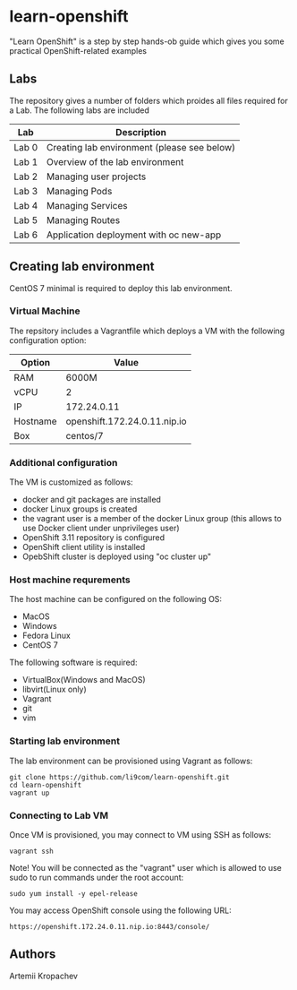 # learn-openshift
"Learn OpenShift" is a step by step hands-ob guide which gives you some practical OpenShift-related examples

## Labs
The repository gives a number of folders which proides all files required for a Lab.
The following labs are included

Lab    | Description
------ | -----------
Lab 0  | Creating lab environment (please see below)
Lab 1  | Overview of the lab environment
Lab 2  | Managing user projects
Lab 3  | Managing Pods
Lab 4  | Managing Services
Lab 5  | Managing Routes 
Lab 6  | Application deployment with oc new-app


## Creating lab environment
CentOS 7 minimal is required to deploy this lab environment.

### Virtual Machine
The repsitory includes a Vagrantfile which deploys a VM with the following configuration option:

Option   | Value
-------- | -----
RAM      | 6000M
vCPU     | 2
IP       | 172.24.0.11
Hostname | openshift.172.24.0.11.nip.io
Box      | centos/7

### Additional configuration

The VM is customized as follows:
- docker and git packages are installed
- docker Linux groups is created
- the vagrant user is a member of the docker Linux group (this allows to use Docker client under unprivileges user)
- OpenShift 3.11 repository is configured
- OpenShift client utility is installed
- OpebShift cluster is deployed using "oc cluster up"


### Host machine requrements

The host machine can be configured on the following OS:
- MacOS
- Windows
- Fedora Linux
- CentOS 7

The following software is required:
- VirtualBox(Windows and MacOS)
- libvirt(Linux only)
- Vagrant
- git
- vim


### Starting lab environment
The lab environment can be provisioned using Vagrant as follows:

```
git clone https://github.com/li9com/learn-openshift.git
cd learn-openshift
vagrant up
```

### Connecting to Lab VM

Once VM is provisioned, you may connect to VM using SSH as follows:

```
vagrant ssh
```

Note! You will be connected as the "vagrant" user which is allowed to use sudo to run commands under the root account:

```
sudo yum install -y epel-release
```

You may access OpenShift console using the following URL:

```
https://openshift.172.24.0.11.nip.io:8443/console/
```


## Authors
Artemii Kropachev



